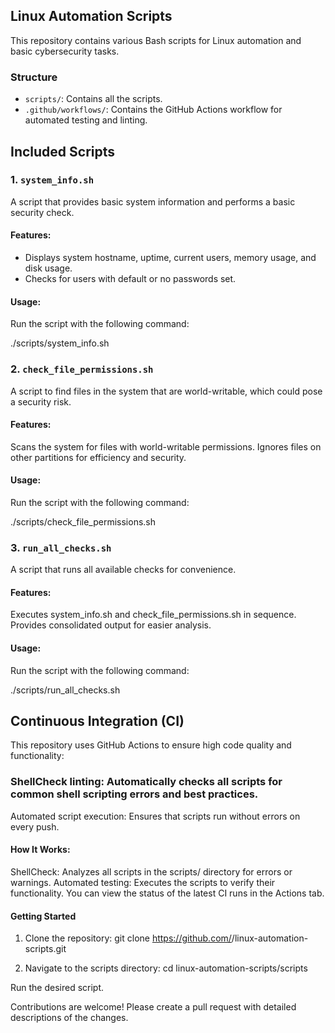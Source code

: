 ## Linux Automation Scripts

This repository contains various Bash scripts for Linux automation and basic cybersecurity tasks.

### Structure
- `scripts/`: Contains all the scripts.
- `.github/workflows/`: Contains the GitHub Actions workflow for automated testing and linting.

## Included Scripts

### 1. `system_info.sh`
A script that provides basic system information and performs a basic security check.

#### Features:
- Displays system hostname, uptime, current users, memory usage, and disk usage.
- Checks for users with default or no passwords set.

#### Usage:
Run the script with the following command:

./scripts/system_info.sh


### 2. `check_file_permissions.sh`
A script to find files in the system that are world-writable, which could pose a security risk.

#### Features:
Scans the system for files with world-writable permissions.
Ignores files on other partitions for efficiency and security.
#### Usage:
Run the script with the following command:

./scripts/check_file_permissions.sh


### 3. `run_all_checks.sh`
A script that runs all available checks for convenience.

#### Features:
Executes system_info.sh and check_file_permissions.sh in sequence.
Provides consolidated output for easier analysis.
#### Usage:
Run the script with the following command:

./scripts/run_all_checks.sh


## Continuous Integration (CI)
This repository uses GitHub Actions to ensure high code quality and functionality:

### ShellCheck linting: Automatically checks all scripts for common shell scripting errors and best practices.
Automated script execution: Ensures that scripts run without errors on every push.
#### How It Works:
ShellCheck: Analyzes all scripts in the scripts/ directory for errors or warnings.
Automated testing: Executes the scripts to verify their functionality.
You can view the status of the latest CI runs in the Actions tab.

#### Getting Started
1. Clone the repository:
git clone https://github.com/<J0skaa>/linux-automation-scripts.git

2. Navigate to the scripts directory:
cd linux-automation-scripts/scripts

Run the desired script.


Contributions are welcome! Please create a pull request with detailed descriptions of the changes.